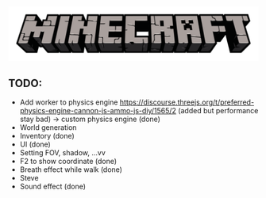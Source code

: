 ﻿![alt text](./public/assets/home/minecraft_logo_main.png)

## TODO:

- Add worker to physics engine https://discourse.threejs.org/t/preferred-physics-engine-cannon-js-ammo-js-diy/1565/2 (added but performance stay bad) -> custom physics engine (done)
- World generation
- Inventory (done)
- UI (done)
- Setting FOV, shadow, ...vv
- F2 to show coordinate (done)
- Breath effect while walk (done)
- Steve
- Sound effect (done)